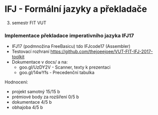 # IFJ - Formální jazyky a překladače
3. semestr FIT VUT

### Implementace překladace imperativního jazyka IFJ17 
* IFJ17 (podmnožina FreeBasicu) tdo IFJcode17 (Assembler)
* Testovací rozhraní https://github.com/thejoeejoee/VUT-FIT-IFJ-2017-toolkit
* Dokumentace v docs/ a na:
  * goo.gl/UzDY2V - Scanner, texty k prezentaci
  * goo.gl/14wYfs - Precedenční tabulka


Hodnocení:
* projekt samotný 15/15 b
* prémiové body za rozšíření 0/5 b
* dokumentace 4/5 b
* obhajoba 4/5 b
